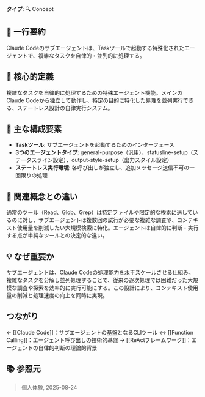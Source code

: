 **タイプ**: 🔍 Concept

## 📝 一行要約
Claude Codeのサブエージェントは、Taskツールで起動する特殊化されたエージェントで、複雑なタスクを自律的・並列的に処理する。

## 🎯 核心的定義
複雑なタスクを自律的に処理するための特殊エージェント機能。メインのClaude Codeから独立して動作し、特定の目的に特化した処理を並列実行できる、ステートレス設計の自律実行システム。

## 🌟 主な構成要素
- **Taskツール**: サブエージェントを起動するためのインターフェース
- **3つのエージェントタイプ**: general-purpose（汎用）、statusline-setup（ステータスライン設定）、output-style-setup（出力スタイル設定）
- **ステートレス実行環境**: 各呼び出しが独立し、追加メッセージ送信不可の一回限りの処理

## 🔄 関連概念との違い
通常のツール（Read、Glob、Grep）は特定ファイルや限定的な検索に適しているのに対し、サブエージェントは複数回の試行が必要な複雑な調査や、コンテキスト使用量を削減したい大規模検索に特化。エージェントは自律的に判断・実行する点が単純なツールとの決定的な違い。

## 💡 なぜ重要か
サブエージェントは、Claude Codeの処理能力を水平スケールさせる仕組み。複雑なタスクを分解し並列処理することで、従来の逐次処理では困難だった大規模な調査や探索を効率的に実行可能にする。この設計により、コンテキスト使用量の削減と処理速度の向上を同時に実現。

## つながり

← [[Claude Code]]：サブエージェントの基盤となるCLIツール
↔ [[Function Calling]]：エージェント呼び出しの技術的基盤
→ [[ReActフレームワーク]]：エージェントの自律的判断の理論的背景

## 📚 参照元
> 個人体験, 2025-08-24